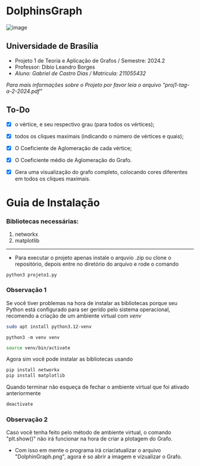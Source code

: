 # DolphinsGraph
![image](https://github.com/user-attachments/assets/dfad9149-cb02-4821-8b15-1ed1b413db16)
## Universidade de Brasília 

- Projeto 1 de Teoria e Aplicação de Grafos / Semestre: 2024.2
- Professor: Dibio Leandro Borges
- *Aluno: Gabriel de Castro Dias / Matricula: 211055432*

*Para mais informações sobre o Projeto por favor leia o arquivo "proj1-tag-a-2-2024.pdf"*
## To-Do

- [x] o vértice, e seu respectivo grau (para todos os vértices);
- [x]  todos os cliques maximais (indicando o número de vértices e quais);
- [x]  O Coeficiente de Aglomeração de cada vértice;
- [x]  O Coeficiente médio de Aglomeração do Grafo.
- [x]  Gera uma visualização do grafo completo, colocando cores diferentes em todos os cliques
maximais.


# Guia de Instalação
### Bibliotecas necessárias:
1. networkx
2. matplotlib

___
- Para executar o projeto apenas instale o arquvio .zip ou clone o repositório, depois entre no diretório do arquivo e rode o comando

```python3
python3 projeto1.py
```

### Observação 1
Se você tiver problemas na hora de instalar as bibliotecas porque seu Python está configurado para ser gerido pelo sistema operacional, recomendo a criação de um ambiente virtual com *venv*
```bash
sudo apt install python3.12-venv
```
```python3
python3 -m venv venv
```

```bash
source venv/bin/activate
```

Agora sim você pode instalar as bibliotecas usando
```bash
pip install networkx
pip install matplotlib
```
Quando terminar não esqueça de fechar o ambiente virtual que foi ativado anteriormente
```bash
deactivate
```
### Observação 2
Caso você tenha feito pelo método de ambiente virtual, o comando "plt.show()" não irá funcionar na hora de criar a plotagem do Grafo.
- Com isso em mente o programa irá criar/atualizar o arquivo "DolphinGraph.png", agora é so abrir a imagem e vizualizar o Grafo.



